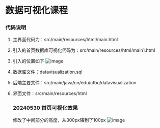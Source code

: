 # 数据可视化课程

### 代码说明
1. 主界面代码为：src/main/resources/html/main.html
2. 引入的首页数据库可视化代码为：src/main/resources/html/main1.html
3. 引入的位置如下
   ![image](https://github.com/ALAN-SOFT/datavisualization/assets/44634241/0ca78814-b491-43fc-98ae-2e2e8fc32a54)
4. 数据库文件：datavisualization.sql
5. 后端主要文件：src/main/java/cn/edu/ctbu/datavisualization
6. 界面文件：src/main/resources/html

   ### 20240530 首页可视化效果
   修改了中间部分的高度，从300px降到了100px
   ![image](https://github.com/ALAN-SOFT/datavisualization/assets/44634241/940197c5-f0af-4723-8a63-9216444cfc68)

